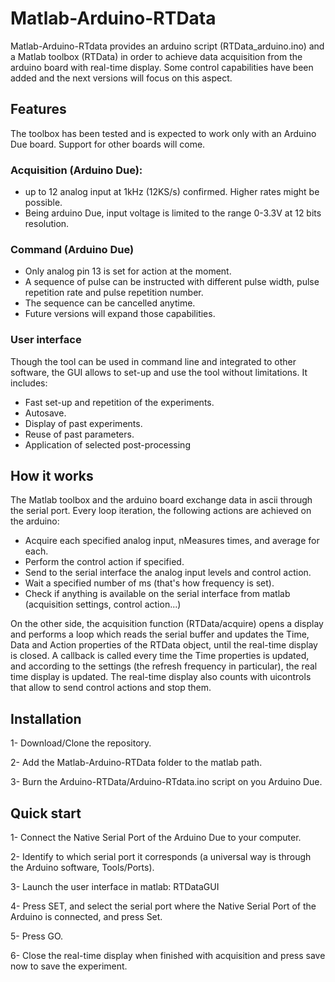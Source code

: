 # Matlab-Arduino-RTData

Matlab-Arduino-RTdata provides an arduino script (RTData_arduino.ino) and a Matlab toolbox (RTData) in order to achieve data acquisition from the arduino board with real-time display. Some control capabilities have been added and the next versions will focus on this aspect.
 
## Features

The toolbox has been tested and is expected to work only with an Arduino Due board. Support for other boards will come.

### Acquisition (Arduino Due):

- up to 12 analog input at 1kHz (12KS/s) confirmed. Higher rates might be possible.
- Being arduino Due, input voltage is limited to the range 0-3.3V at 12 bits resolution.

### Command (Arduino Due)

- Only analog pin 13 is set for action at the moment.
- A sequence of pulse can be instructed with different pulse width, pulse repetition rate and pulse repetition number.
- The sequence can be cancelled anytime.
- Future versions will expand those capabilities.

### User interface

Though the tool can be used in command line and integrated to other software, the GUI allows to set-up and use the tool without limitations. It includes:
- Fast set-up and repetition of the experiments.
- Autosave.
- Display of past experiments.
- Reuse of past parameters.
- Application of selected post-processing

## How it works

The Matlab toolbox and the arduino board exchange data in ascii through the serial port. Every loop iteration, the following actions are achieved on the arduino:

- Acquire each specified analog input, nMeasures times, and average for each.
- Perform the control action if specified.
- Send to the serial interface the analog input levels and control action.
- Wait a specified number of ms (that's how frequency is set).
- Check if anything is available on the serial interface from matlab (acquisition settings, control action...) 

On the other side, the acquisition function (RTData/acquire) opens a display and performs a loop which reads the serial buffer and updates the Time, Data and Action properties of the RTData object, until the real-time display is closed. A callback is called every time the Time properties is updated, and according to the settings (the refresh frequency in particular), the real time display is updated. The real-time display also counts with uicontrols that allow to send control actions and stop them.

## Installation

1- Download/Clone the repository.

2- Add the Matlab-Arduino-RTData folder to the matlab path.

3- Burn the Arduino-RTData/Arduino-RTdata.ino script on you Arduino Due.


## Quick start

1- Connect the Native Serial Port of the Arduino Due to your computer.

2- Identify to which serial port it corresponds (a universal way is through the Arduino software, Tools/Ports). 

3- Launch the user interface in matlab: RTDataGUI

4- Press SET, and select the serial port where the Native Serial Port of the Arduino is connected, and press Set.

5- Press GO.

6- Close the real-time display when finished with acquisition and press save now to save the experiment.



  



